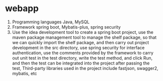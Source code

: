 # webapp
1. Programming languages Java, MySQL
2. Framework spring boot, Mybatis-plus, spring security
1. Use the idea development tool to create a spring boot project, use the maven package management tool to manage the shelf package, so that we can quickly import the shelf package, and then carry out project development in the src directory, use spring security for interface authentication, use the comments provided by the framework to carry out unit test in the test directory, write the test method, and click Run, and then the test can be integrated into the project after passing the test, Third-party libraries used in the project include fastjson, swagger2, mybatis, etc
